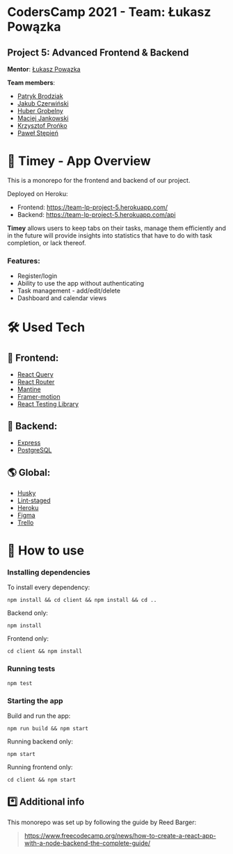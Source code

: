 # CodersCamp 2021 - Team: Łukasz Powązka

## Project 5: Advanced Frontend & Backend

**Mentor**: [Łukasz Powązka](https://github.com/lukiq)

**Team members**:

- [Patryk Brodziak](https://github.com/patrykbrodziak1)
- [Jakub Czerwiński](https://github.com/kubaczerwinski77)
- [Huber Grobelny](https://github.com/Burbinox)
- [Maciej Jankowski](https://github.com/macjank)
- [Krzysztof Prońko](https://github.com/Ruud1990)
- [Paweł Stępień](https://github.com/pastepi)

# 🌄 Timey - App Overview

This is a monorepo for the frontend and backend of our project.

Deployed on Heroku:

- Frontend: https://team-lp-project-5.herokuapp.com/
- Backend: https://team-lp-project-5.herokuapp.com/api

**Timey** allows users to keep tabs on their tasks, manage them efficiently and in the future will provide insights into statistics that have to do with task completion, or lack thereof.

### Features:

- Register/login
- Ability to use the app without authenticating
- Task management - add/edit/delete
- Dashboard and calendar views

# 🛠️ Used Tech

## 🎨 Frontend:

- [React Query](https://react-query.tanstack.com/)
- [React Router](https://reactrouter.com/)
- [Mantine](https://mantine.dev/)
- [Framer-motion](https://www.framer.com/motion/)
- [React Testing Library](https://testing-library.com/)

## 🧰 Backend:

- [Express](https://expressjs.com/)
- [PostgreSQL](https://www.postgresql.org/)

## 🌎 Global:

- [Husky](https://typicode.github.io/husky/#/)
- [Lint-staged](https://github.com/okonet/lint-staged)
- [Heroku](https://www.heroku.com/)
- [Figma](https://www.figma.com/)
- [Trello](https://trello.com/)

# 🔑 How to use

### **Installing dependencies**

To install every dependency:

`npm install && cd client && npm install && cd ..`

Backend only:

`npm install`

Frontend only:

`cd client && npm install`

### **Running tests**

`npm test`

### **Starting the app**

Build and run the app:

`npm run build && npm start`

Running backend only:

`npm start`

Running frontend only:

`cd client && npm start`

## *️⃣ Additional info

This monorepo was set up by following the guide by Reed Barger:

> https://www.freecodecamp.org/news/how-to-create-a-react-app-with-a-node-backend-the-complete-guide/
